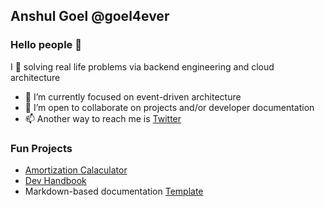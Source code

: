 ## Anshul Goel @goel4ever

### Hello people 👋 

I 💞️ solving real life problems via backend engineering and cloud architecture

- 🌱 I’m currently focused on event-driven architecture
- 👀 I’m open to collaborate on projects and/or developer documentation
- 📫 Another way to reach me is [Twitter](https://twitter.com/goel4ever)

### Fun Projects
- [Amortization Calaculator](https://goel4ever.github.io/amortization-calculator/)
- [Dev Handbook](https://github.com/learn-with-me/Development-Setup-Handbook/)
- Markdown-based documentation [Template](https://github.com/goel4ever/mkdocs-template)

<!---
goel4ever/goel4ever is a ✨ special ✨ repository because its `README.md` (this file) appears on your GitHub profile.
You can click the Preview link to take a look at your changes.
--->
